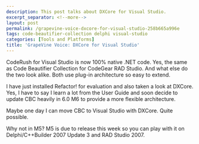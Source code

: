 ```yaml
---
description: This post talks about DXCore for Visual Studio.
excerpt_separator: <!--more-->
layout: post
permalink: /grapevine-voice-dxcore-for-visual-studio-258b665a996e
tags: code-beautifier-collection delphi visual-studio
categories: [Tools and Platforms]
title: 'GrapeVine Voice: DXCore for Visual Studio'
---
```

CodeRush for Visual Studio is now 100% native .NET code. Yes, the same as Code Beautifier Collection for CodeGear RAD Studio. And what else do the two look alike. Both use plug-in architecture so easy to extend.

I have just installed Refactor! for evaluation and also taken a look at DXCore. Yes, I have to say I learn a lot from the User Guide and soon decide to update CBC heavily in 6.0 M6 to provide a more flexible architecture.

Maybe one day I can move CBC to Visual Studio with DXCore. Quite possible.

Why not in M5? M5 is due to release this week so you can play with it on Delphi/C++Builder 2007 Update 3 and RAD Studio 2007.
<!--more-->